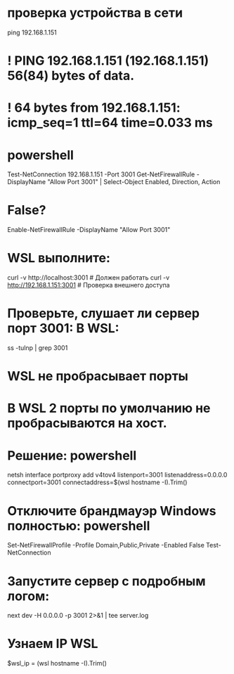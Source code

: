 # проверка устройства в сети
ping 192.168.1.151

# ! PING 192.168.1.151 (192.168.1.151) 56(84) bytes of data.
# ! 64 bytes from 192.168.1.151: icmp_seq=1 ttl=64 time=0.033 ms

# powershell
Test-NetConnection 192.168.1.151 -Port 3001
Get-NetFirewallRule -DisplayName "Allow Port 3001" | Select-Object Enabled, Direction, Action
# False?
Enable-NetFirewallRule -DisplayName "Allow Port 3001"

# WSL выполните:
curl -v http://localhost:3001  # Должен работать
curl -v http://192.168.1.151:3001  # Проверка внешнего доступа


# Проверьте, слушает ли сервер порт 3001: В WSL:
ss -tulnp | grep 3001

# WSL не пробрасывает порты
# В WSL 2 порты по умолчанию не пробрасываются на хост.
# Решение: powershell
netsh interface portproxy add v4tov4 listenport=3001 listenaddress=0.0.0.0 connectport=3001 connectaddress=$(wsl hostname -I).Trim()




# Отключите брандмауэр Windows полностью: powershell
Set-NetFirewallProfile -Profile Domain,Public,Private -Enabled False
Test-NetConnection

# Запустите сервер с подробным логом:
next dev -H 0.0.0.0 -p 3001 2>&1 | tee server.log



# Узнаем IP WSL
$wsl_ip = (wsl hostname -I).Trim()